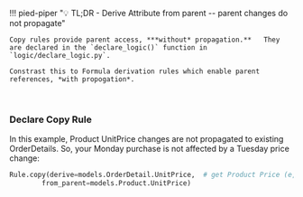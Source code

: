 !!! pied-piper ":bulb: TL;DR - Derive Attribute from parent -- parent changes do not propagate"

    Copy rules provide parent access, ***without* propagation.**   They are declared in the `declare_logic()` function in `logic/declare_logic.py`.

    Constrast this to Formula derivation rules which enable parent references, *with propogation*.


&nbsp;

### Declare Copy Rule

In this example, Product UnitPrice changes are not propagated to existing OrderDetails.  So, your Monday purchase is not affected by a Tuesday price change:

```python
Rule.copy(derive=models.OrderDetail.UnitPrice,  # get Product Price (e,g., on insert, or ProductId change)
        from_parent=models.Product.UnitPrice)
```

